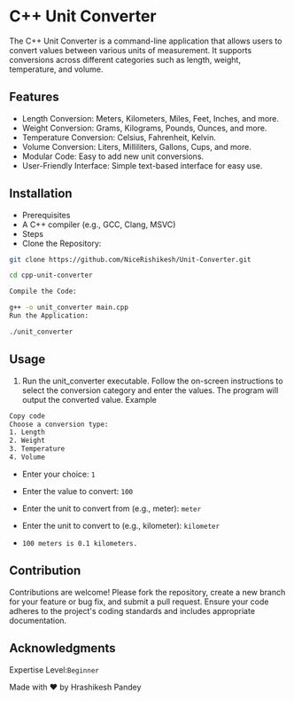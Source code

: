 # C++ Unit Converter

The C++ Unit Converter is a command-line application that allows users to convert values between various units of measurement. It supports conversions across different categories such as length, weight, temperature, and volume.

## Features

* Length Conversion: Meters, Kilometers, Miles, Feet, Inches, and more.
* Weight Conversion: Grams, Kilograms, Pounds, Ounces, and more.
* Temperature Conversion: Celsius, Fahrenheit, Kelvin.
* Volume Conversion: Liters, Milliliters, Gallons, Cups, and more.
* Modular Code: Easy to add new unit conversions.
* User-Friendly Interface: Simple text-based interface for easy use.

## Installation
 * Prerequisites
 * A C++ compiler (e.g., GCC, Clang, MSVC)
 * Steps
 * Clone the Repository:

```bash
git clone https://github.com/NiceRishikesh/Unit-Converter.git

cd cpp-unit-converter

Compile the Code:
```
```bash
g++ -o unit_converter main.cpp
Run the Application:

./unit_converter
```

## Usage

1. Run the unit_converter executable.
Follow the on-screen instructions to select the conversion category and enter the values.
The program will output the converted value.
Example
```bash
Copy code
Choose a conversion type:
1. Length
2. Weight
3. Temperature
4. Volume
```

* Enter your choice: `1`

* Enter the value to convert: `100`
* Enter the unit to convert from (e.g., meter): `meter`
* Enter the unit to convert to (e.g., kilometer): `kilometer`

* `100 meters is 0.1 kilometers.`

## Contribution

Contributions are welcome! Please fork the repository, create a new branch for your feature or bug fix, and submit a pull request. Ensure your code adheres to the project's coding standards and includes appropriate documentation.

## Acknowledgments

Expertise Level:`Beginner`

Made with ❤️ by Hrashikesh Pandey
